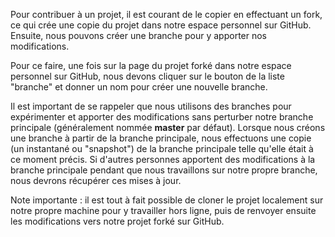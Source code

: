 Pour contribuer à un projet, il est courant de le copier en effectuant un fork, ce qui crée une copie du projet dans notre espace personnel sur GitHub. Ensuite, nous pouvons créer une branche pour y apporter nos modifications.

Pour ce faire, une fois sur la page du projet forké dans notre espace personnel sur GitHub, nous devons cliquer sur le bouton de la liste "branche" et donner un nom pour créer une nouvelle branche.

Il est important de se rappeler que nous utilisons des branches pour expérimenter et apporter des modifications sans perturber notre branche principale (généralement nommée **master** par défaut). Lorsque nous créons une branche à partir de la branche principale, nous effectuons une copie (un instantané ou "snapshot") de la branche principale telle qu'elle était à ce moment précis. Si d'autres personnes apportent des modifications à la branche principale pendant que nous travaillons sur notre propre branche, nous devrons récupérer ces mises à jour.

Note importante : il est tout à fait possible de cloner le projet localement sur notre propre machine pour y travailler hors ligne, puis de renvoyer ensuite les modifications vers notre projet forké sur GitHub.
